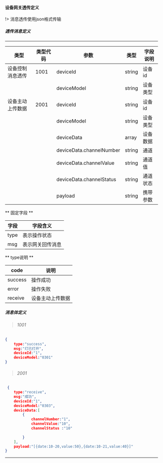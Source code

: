 #### <span id="drill-module">设备网关透传定义</span>
!> 消息透传使用json格式传输 

##### 透传消息定义

----------

|       类型       | 类型代码 |           参数           |  类型  | 字段说明 |
|------------------|----------|--------------------------|--------|----------|
| 设备控制消息透传 |     1001 | deviceId                 | string | 设备id   |
|                  |          | deviceModel              | string | 设备类型 |
| 设备主动上传数据 |     2001 | deviceId                 | string | 设备 id  |
|                  |          | deviceModel              | string | 设备类型 |
|                  |          | deviceData               | array  | 设备数据 |
|                  |          | deviceData.channelNumber | string | 通道     |
|                  |          | deviceData.channelValue  | string | 通道值   |
|                  |          | deviceData.channelStatus | string | 通道状态 |
|                  |          | payload                  | string | 携带参数 |


** 固定字段 **

| 字段 |     字段含义     |
|------|------------------|
| type | 表示操作状态     |
| msg  | 表示网关回传消息 |


** type说明 **

|   code  |    说明     |
|---------|------------------|
| success | 操作成功         |
| error   | 操作失败         |
| receive | 设备主动上传数据 |




##### 消息体定义




> ###### 1001

```json
{
    type:"success",
    msg:"灯已打开",
    deviceId:"1",
    deviceModel:"0301"
} 
```


> ###### 2001

```json
 {
    type:"receive",
    msg:"成功",
    deviceId:"1",
    deviceModel:"0303",
    deviceData:[
        {
            channelNumber:"1",
            channelValue:"10",
            channelStatus :"10"
 
        }
    ],
    payload:"[{date:10-20,value:50},{date:10-21,value:40}]"
}

```


---
